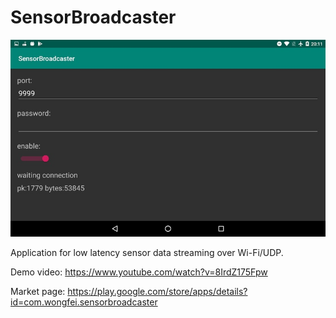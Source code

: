 # SensorBroadcaster

![Logo](img/demo1.jpg)

Application for low latency sensor data streaming over Wi-Fi/UDP.

Demo video: https://www.youtube.com/watch?v=8IrdZ175Fpw

Market page: https://play.google.com/store/apps/details?id=com.wongfei.sensorbroadcaster
